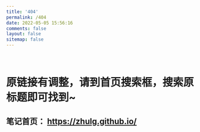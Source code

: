 ```yaml
---
title: '404'
permalink: /404
date: 2022-05-05 15:56:16
comments: false
layout: false
sitemap: false
---
```


<!DOCTYPE html>
<html>
<head>
<!-- 设置内容的编码格式 -->
<meta charset="utf-8"/>
<meta name="keywords" content="404页"/>
</head>
<body>
<br>
<h1>原链接有调整，请到首页搜索框，搜索原标题即可找到~ </h1>
<h2>笔记首页： <a href="https://zhulg.github.io/" target="_blank" title="">https://zhulg.github.io/</a></h2>
<h2><div id="countdown"></div></h2>
<script language="javascript" type="text/javascript">
    var time = 5
    var divLabel = document.getElementById("countdown")
    var label = "秒钟后系统将帮您自动跳转到笔记首页。"
    divLabel.innerHTML = time.toString() + label
    function updateTime(){
        time = time-1
        if(time>=0){ divLabel.innerHTML = time.toString() + label }
        else{ divLabel.innerHTML = "正在跳转到关于&amp;联系我，请稍后。。。" }
    }
    setInterval("updateTime()",1000);
    setTimeout("javascript:location.href='https://zhulg.github.io'", time*1000);
</script>

</body>
</html>
